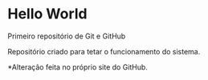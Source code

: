 # Hello World
 Primeiro repositório de Git e GitHub

 Repositório criado para tetar o funcionamento do sistema.
 
 *Alteração feita no próprio site do GitHub.
